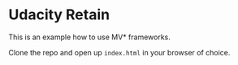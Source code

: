 # Udacity Retain

This is an example how to use MV* frameworks.

Clone the repo and open up `index.html` in your browser of choice.
